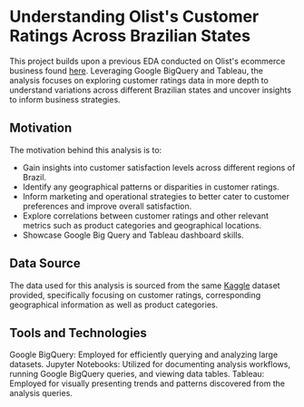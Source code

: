 # Understanding Olist's Customer Ratings Across Brazilian States
This project builds upon a previous EDA conducted on Olist's ecommerce business found [here](https://github.com/fihashim/olist-eda). Leveraging Google BigQuery and Tableau, the analysis focuses on exploring customer ratings data in more depth to understand variations across different Brazilian states and uncover insights to inform business strategies.

## Motivation
The motivation behind this analysis is to:
- Gain insights into customer satisfaction levels across different regions of Brazil.
- Identify any geographical patterns or disparities in customer ratings.
- Inform marketing and operational strategies to better cater to customer preferences and improve overall satisfaction.
- Explore correlations between customer ratings and other relevant metrics such as product categories and geographical locations.
- Showcase Google Big Query and Tableau dashboard skills.

## Data Source
The data used for this analysis is sourced from the same [Kaggle](https://www.kaggle.com/datasets/olistbr/brazilian-ecommerce) dataset provided, specifically focusing on customer ratings, corresponding geographical information as well as product categories. 

## Tools and Technologies
Google BigQuery: Employed for efficiently querying and analyzing large datasets. 
Jupyter Notebooks: Utilized for documenting analysis workflows, running Google BigQuery queries, and viewing data tables.
Tableau: Employed for visually presenting trends and patterns discovered from the analysis queries.


